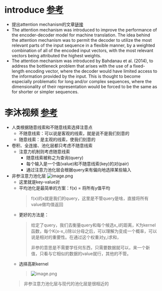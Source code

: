 # introduce [参考](https://machinelearningmastery.com/the-attention-mechanism-from-scratch/)
* 提出attention mechanism的文章[链接](https://arxiv.org/abs/1409.0473)
* The attention mechanism was introduced to improve the performance of the encoder-decoder model for machine translation. The idea behind the attention mechanism was to permit the decoder to utilize the most relevant parts of the input sequence in a flexible manner, by a weighted combination of all of the encoded input vectors, with the most relevant vectors being attributed the highest weights. 
* The attention mechanism was introduced by Bahdanau et al. (2014), to address the bottleneck problem that arises with the use of a fixed-length encoding vector, where the decoder would have limited access to the information provided by the input. This is thought to become especially problematic for long and/or complex sequences, where the dimensionality of their representation would be forced to be the same as for shorter or simpler sequences.
# 李沐视频 [参考](bilibili.com/video/BV1264y1i7R1?spm_id_from=333.337.search-card.all.click&vd_source=6942082806aa0c4d4198eb27bcd0681a)
* 人类根据随意线索和不随意线索选择注意点
    * 不随意线索：可以说是客观的线索，就是说不是我们刻意的
    * 随意线索：是主观的线索，使我们刻意的
* 卷积、全连接、池化层都只考虑不随意线索
    * 注意力机制则考虑随意线索
        * 随意线索被称之为查询(query)
        * 每个输入是一个值(value)和不随意线索(key)的对(pair)
        * 通过注意力池化层会根据query来有偏向地选择某些输入
* 非参注意力池化层
![image.png](https://s2.loli.net/2022/07/10/z8a3Q2Mm1hGypcr.png)
    * 这里就是key-value对
    * 平均池化是最简单的方案：f(x) = 将所有y值平均
        > f(x)的x就是我们的query，这里是不管query是啥，直接将所有value做均值返回
    * 更好的方法是：
        > 给定了query，我们去衡量query和每个候选x_i的距离，K为kernel函数，每个K(x-x_i)除以分母之后，可以理解为变成一个概率，可以说是相对的重要性。在通过这个权重对y_i求和，
        >
        > 非参的意思是不需要学任何东西，只需要数据就可以，来一个新值，只看与它相似的数据的value就行，其他的不管。
    * 选择高斯kernel
        > ![image.png](https://s2.loli.net/2022/07/10/qvE6W9zjJOIMLHS.png)
    > 非参注意力池化层与现代的池化层是很相近的
    
